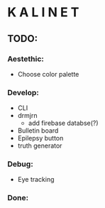# K A L I N E T
## TODO:

### Aestethic:
- Choose color palette

### Develop:
- CLI
- drmjrn
  - add firebase databse(?)
- Bulletin board
- Epilepsy button
- truth generator

### Debug:
- Eye tracking

### Done:

